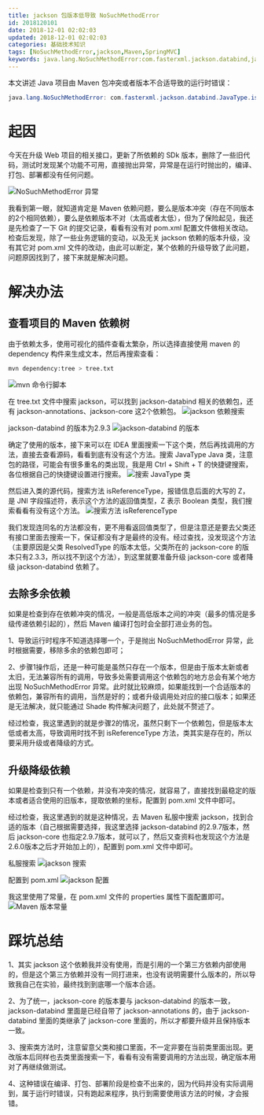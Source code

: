 ```yaml
---
title: jackson 包版本低导致 NoSuchMethodError
id: 2018120101
date: 2018-12-01 02:02:03
updated: 2018-12-01 02:02:03
categories: 基础技术知识
tags: [NoSuchMethodError,jackson,Maven,SpringMVC]
keywords: java.lang.NoSuchMethodError:com.fasterxml.jackson.databind,java.lang.NoSuchMethodError,com.fasterxml.jackson.databind.JavaType.isReferenceType(),Maven包冲突,Maven包缺失
---
```


本文讲述 Java 项目由 Maven 包冲突或者版本不合适导致的运行时错误：
```java
java.lang.NoSuchMethodError: com.fasterxml.jackson.databind.JavaType.isReferenceType()Z
```

<!-- more -->

# 起因

今天在升级 Web 项目的相关接口，更新了所依赖的 SDk 版本，删除了一些旧代码，测试时发现某个功能不可用，直接抛出异常，异常是在运行时抛出的，编译、打包、部署都没有任何问题。

![NoSuchMethodError 异常](https://ws1.sinaimg.cn/large/b7f2e3a3gy1fxqmy8sggbj213t0eyq5s.jpg "NoSuchMethodError 异常")

我看到第一眼，就知道肯定是 Maven 依赖问题，要么是版本冲突（存在不同版本的2个相同依赖），要么是依赖版本不对（太高或者太低），但为了保险起见，我还是先检查了一下 Git 的提交记录，看看有没有对 pom.xml 配置文件做相关改动。检查后发现，除了一些业务逻辑的变动，以及无关 jackson 依赖的版本升级，没有其它对 pom.xml 文件的改动，由此可以断定，某个依赖的升级导致了此问题，问题原因找到了，接下来就是解决问题。

# 解决办法

## 查看项目的 Maven 依赖树

由于依赖太多，使用可视化的插件查看太繁杂，所以选择直接使用 maven 的 dependency 构件来生成文本，然后再搜索查看：
```bash
mvn dependency:tree > tree.txt
```
![mvn 命令行脚本](https://ws1.sinaimg.cn/large/b7f2e3a3gy1fxqnq28eqmj20nb071jrm.jpg "mvn 命令行脚本")

在 tree.txt 文件中搜索 jackson，可以找到 jackson-databind 相关的依赖包，还有 jackson-annotations、jackson-core 这2个依赖包。
![jackson 依赖搜索](https://ws1.sinaimg.cn/large/b7f2e3a3gy1fxqob296i5j218a0q2whw.jpg "jackson 依赖搜索")

jackson-databind 的版本为2.9.3
![jackson-databind 的版本](https://ws1.sinaimg.cn/large/b7f2e3a3gy1fxqovrmijgj20vz0gg0ub.jpg "jackson-databind 的版本")

确定了使用的版本，接下来可以在 IDEA 里面搜索一下这个类，然后再找调用的方法，直接去查看源码，看看到底有没有这个方法。搜索 JavaType Java 类，注意包的路径，可能会有很多重名的类出现，我是用 Ctrl + Shift + T 的快捷键搜索，各位根据自己的快捷键设置进行搜索。
![搜索 JavaType 类](https://ws1.sinaimg.cn/large/b7f2e3a3gy1fxqoyomz3nj21ha0ketbp.jpg "JavaType")

然后进入类的源代码，搜索方法 isReferenceType，报错信息后面的大写的 Z，是 JNI 字段描述符，表示这个方法的返回值类型，Z 表示 Boolean 类型，我们搜索看看有没有这个方法。
![搜索方法 isReferenceType](https://ws1.sinaimg.cn/large/b7f2e3a3gy1fxqp3posd9j218h0l2dhd.jpg "搜索方法 isReferenceType")

我们发现连同名的方法都没有，更不用看返回值类型了，但是注意还是要去父类还有接口里面去搜索一下，保证都没有才是最终的没有。经过查找，没发现这个方法（主要原因是父类 ResolvedType 的版本太低，父类所在的 jackson-core 的版本只有2.3.3，所以找不到这个方法），到这里就要准备升级 jackson-core 或者降级 jackson-databind 依赖了。

## 去除多余依赖

如果是检查到存在依赖冲突的情况，一般是高低版本之间的冲突（最多的情况是多级传递依赖引起的），然后 Maven 编译打包时会全部打进业务的包。

1、导致运行时程序不知道选择哪一个，于是抛出 NoSuchMethodError 异常，此时根据需要，移除多余的依赖包即可；

2、步骤1操作后，还是一种可能是虽然只存在一个版本，但是由于版本太新或者太旧，无法兼容所有的调用，导致多处需要调用这个依赖包的地方总会有某个地方出现 NoSuchMethodError 异常。此时就比较麻烦，如果能找到一个合适版本的依赖包，兼容所有的调用，当然是好的；或者升级调用处对应的接口版本；如果还是无法解决，就只能通过 Shade 构件解决问题了，此处就不赘述了。

经过检查，我这里遇到的就是步骤2的情况，虽然只剩下一个依赖包，但是版本太低或者太高，导致调用时找不到 isReferenceType 方法，类其实是存在的，所以要采用升级或者降级的方式。

## 升级降级依赖

如果是检查到只有一个依赖，并没有冲突的情况，就容易了，直接找到最稳定的版本或者适合使用的旧版本，提取依赖的坐标，配置到 pom.xml 文件中即可。

经过检查，我这里遇到的就是这种情况，去 Maven 私服中搜索 jackson，找到合适的版本（自己根据需要选择，我这里选择 jackson-databind 的2.9.7版本，然后 jackson-core 也指定2.9.7版本，就可以了，然后又查资料也发现这个方法是2.6.0版本之后才开始加上的），配置到 pom.xml 文件中即可。

私服搜索
![jackson 搜索](https://ws1.sinaimg.cn/large/b7f2e3a3gy1fxqnn8b0rmj219s0nugn4.jpg "jackson 搜索")

配置到 pom.xml
![jackson 配置](https://ws1.sinaimg.cn/large/b7f2e3a3gy1fxqq62vwuvj20mw07kdg4.jpg "jackson 配置")

我这里使用了常量，在 pom.xml 文件的 properties 属性下面配置即可。
![Maven 版本常量](https://ws1.sinaimg.cn/large/b7f2e3a3gy1fxqq73kgcsj20oo02o746.jpg "Maven 版本常量")

# 踩坑总结

1、其实 jackson 这个依赖我并没有使用，而是引用的一个第三方依赖内部使用的，但是这个第三方依赖并没有一同打进来，也没有说明需要什么版本的，所以导致我自己在实验，最终找到到底哪一个版本合适。

2、为了统一，jackson-core 的版本要与 jackson-databind 的版本一致，jackson-databind 里面是已经自带了 jackson-annotations 的，由于 jackson-databind 里面的类继承了 jackson-core 里面的，所以才都要升级并且保持版本一致。

3、搜索类方法时，注意留意父类和接口里面，不一定非要在当前类里面出现。更改版本后同样也去类里面搜索一下，看看有没有需要调用的方法出现，确定版本用对了再继续做测试。

4、这种错误在编译、打包、部署阶段是检查不出来的，因为代码并没有实际调用到，属于运行时错误，只有跑起来程序，执行到需要使用该方法的时候，才会报错。
